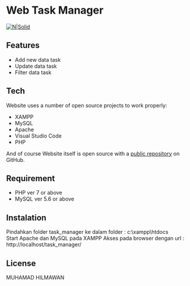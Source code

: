 # Web Task Manager

[![N|Solid](https://cldup.com/dTxpPi9lDf.thumb.png)](https://nodesource.com/products/nsolid)

## Features

- Add new data task
- Update data task
- Filter data task

## Tech

Website uses a number of open source projects to work properly:

- XAMPP
- MySQL
- Apache
- Visual Studio Code
- PHP

And of course Website itself is open source with a [public repository][dill]
 on GitHub.

## Requirement

- PHP ver 7 or above
- MySQL ver 5.6 or above

## Instalation

Pindahkan folder task_manager ke dalam folder :
c:\xampp\htdocs\
Start Apache dan MySQL pada XAMPP
Akses pada browser dengan  url :
http://localhost/task_manager/

## License

MUHAMAD HILMAWAN

   [dill]: <https://github.com/Mawan97/Task_Manager>
